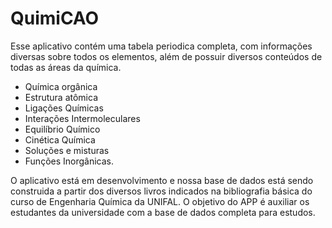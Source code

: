 # QuimiCAO
Esse aplicativo contém uma tabela periodica completa, com informações diversas sobre todos os elementos, além de possuir diversos conteúdos de todas as áreas da química. 
  - Química orgânica
  - Estrutura atômica
  - Ligações Químicas
  - Interações Intermoleculares
  - Equilíbrio Químico
  - Cinética Química
  - Soluções e misturas
  - Funções Inorgânicas.
  
 O aplicativo está em desenvolvimento e nossa base de dados está sendo construida a partir dos diversos livros indicados na bibliografia básica do curso de Engenharia Química da UNIFAL. O objetivo do APP é auxiliar os estudantes da universidade com a base de dados completa para estudos.
